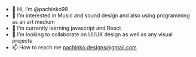 - 👋 Hi, I’m @pachinko98
- 👀 I’m interested in Music and sound design and also using programming as an art medium
- 🌱 I’m currently learning javascript and React
- 💞️ I’m looking to collaborate on UI/UX design as well as any visual projects
- 📫 How to reach me pachinko.designs@gmail.com

<!---
pachinko98/pachinko98 is a ✨ special ✨ repository because its `README.md` (this file) appears on your GitHub profile.
You can click the Preview link to take a look at your changes.
--->
